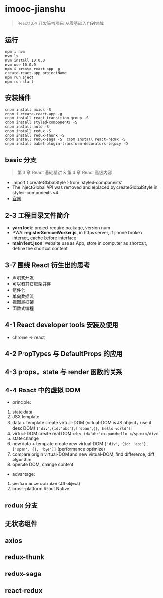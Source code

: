 # imooc-jianshu

> React16.4 开发简书项目 从零基础入门到实战

## 运行

```console
npm i nvm
nvm ls
nvm install 10.0.0
nvm use 10.0.0
npm i create-react-app -g
create-react-app projectName
npm run eject
npm run start
```

## 安装插件

```console
cnpm install axios -S
cnpm i create-react-app -g
cnpm install react-transition-group -S
cnpm install styled-components -S
cnpm install antd -S
cnpm install redux -S
cnpm install redux-thunk -S
cnpm install redux-saga -S  cnpm install react-redux -S
cnpm install babel-plugin-transform-decorators-legacy -D
```

## basic 分支

> 第 3 章 React 基础精讲 & 第 4 章 React 高级内容

- import { createGlobalStyle } from 'styled-components'
- The injectGlobal API was removed and replaced by createGlobalStyle in styled-components v4.
- [官网](https://www.styled-components.com/docs/api)

## 2-3 工程目录文件简介

- **yarn.lock**: project require package, version num
- PWA: **registerServiceWorker.js**, in https server, if phone broken internet, cache before interface
- **mainifest.json**: website use as App, store in computer as shortcut, define the shortcut content

## 3-7 围绕 React 衍生出的思考

- 声明式开发
- 可以和其它框架并存
- 组件化
- 单向数据流
- 视图层框架
- 函数式编程

## 4-1 React developer tools 安装及使用

- chrome -> react

## 4-2 PropTypes 与 DefaultProps 的应用

## 4-3 props，state 与 render 函数的关系

## 4-4 React 中的虚拟 DOM

- principle:

1. state data
2. JSX template
3. data + template create virtual-DOM (virtual-DOM is JS object，use it desc DOM) `['div',{id:'abc'},['span',{},'hello world']]`
4. virtual-DOM create real DOM `<div id='abc'><span>hello </span></div>`
5. state change
6. new data + template create new virtual-DOM `['div', {id: 'abc'}, ['span', {}, 'bye']]` (performance optimize)
7. compare origin virtual-DOM and new virtual-DOM, find difference, diff algorithm
8. operate DOM, change content

- advantage:

1. performance optimize (JS object)
2. cross-platform React Native

## redux 分支

## 无状态组件

## axios

## redux-thunk

## redux-saga

## react-redux

